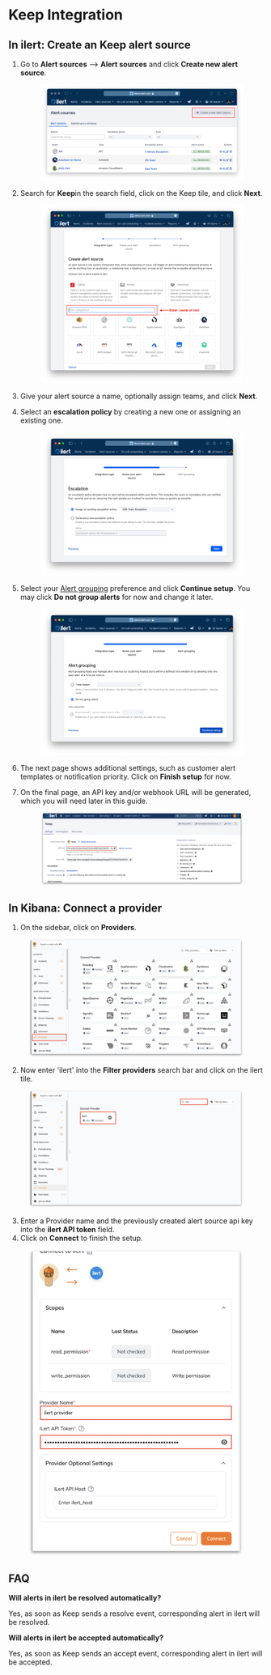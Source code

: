 # Keep Integration

## In ilert: Create an Keep alert source <a href="#create-alarm-source" id="create-alarm-source"></a>

1.  Go to **Alert sources** --> **Alert sources** and click **Create new alert source**.

    <figure><img src="../.gitbook/assets/Screenshot 2023-08-28 at 10.21.10.png" alt=""><figcaption></figcaption></figure>
2.  Search for **Keep**in the search field, click on the Keep tile, and click **Next**.&#x20;

    <figure><img src="../.gitbook/assets/Screenshot 2023-08-28 at 10.24.23.png" alt=""><figcaption></figcaption></figure>
3. Give your alert source a name, optionally assign teams, and click **Next**.
4.  Select an **escalation policy** by creating a new one or assigning an existing one.

    <figure><img src="../.gitbook/assets/Screenshot 2023-08-28 at 11.37.47.png" alt=""><figcaption></figcaption></figure>
5.  Select your [Alert grouping](../alerting/alert-sources.md#alert-grouping) preference and click **Continue setup**. You may click **Do not group alerts** for now and change it later.&#x20;

    <figure><img src="../.gitbook/assets/Screenshot 2023-08-28 at 11.38.24.png" alt=""><figcaption></figcaption></figure>
6. The next page shows additional settings, such as customer alert templates or notification priority. Click on **Finish setup** for now.
7.  On the final page, an API key and/or webhook URL will be generated, which you will need later in this guide.

    <figure><img src="../.gitbook/assets/1-il.png" alt=""><figcaption></figcaption></figure>

## In Kibana: Connect a provider

1. On the sidebar, click on **Providers**.

<figure><img src="../.gitbook/assets/1 (13).png" alt="" width="563"><figcaption></figcaption></figure>

2. Now enter 'ilert' into the **Filter providers** search bar and click on the ilert tile.

<figure><img src="../.gitbook/assets/2 (11).png" alt="" width="563"><figcaption></figcaption></figure>

3. Enter a Provider name and the previously created alert source api key into the **ilert API token** field.
4. Click on **Connect** to finish the setup.

<figure><img src="../.gitbook/assets/3 (10).png" alt="" width="563"><figcaption></figcaption></figure>

## FAQ <a href="#faq" id="faq"></a>

**Will alerts in ilert be resolved automatically?**

Yes, as soon as Keep sends a resolve event, corresponding alert in ilert will be resolved.

**Will alerts in ilert be accepted automatically?**

Yes, as soon as Keep sends an accept event, corresponding alert in ilert will be accepted.
